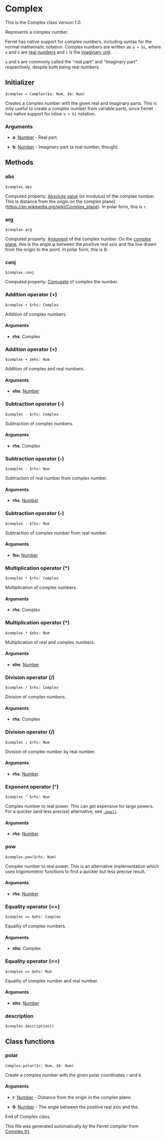 # Complex

This is the Complex class version 1.0.

Represents a complex number.

Ferret has native support for complex numbers, including syntax for the
normal mathematic notation. Complex numbers are written as `a + bi`, where
`a` and `b` are [real numbers](Number.md) and `i` is the
[imaginary unit](https://en.wikipedia.org/wiki/Imaginary_unit).

`a` and `b` are commonly called the "real part" and "imaginary part"
respectively, despite both being real numbers.


## Initializer

```
$complex = Complex($a: Num, $b: Num)
```

Creates a complex number with the given real and imaginary parts. This is
only useful to create a complex number from variable parts, since Ferret
has native support for inline `a + bi` notation.


### Arguments

* __a__: [Number](/std/doc/Number.md) - Real part.

* __b__: [Number](/std/doc/Number.md) - Imaginary part (a real number, though).

## Methods

### abs

```
$complex.abs
```

Computed property. [Absolute value](https://en.wikipedia.org/wiki/Absolute_value#Complex_numbers)
(or modulus) of the complex number. This is distance from the origin on the
complex plane](https://en.wikipedia.org/wiki/Complex_plane). In polar form,
this is `r`.



### arg

```
$complex.arg
```

Computed property. [Argument](https://en.wikipedia.org/wiki/Argument_(complex_analysis)) of
the complex number. On the
[complex plane](https://en.wikipedia.org/wiki/Complex_plane), this is the
angle φ between the positive real axis and the line drawn from the origin to
the point. In polar form, this is θ.



### conj

```
$complex.conj
```

Computed property. [Conjugate](https://en.wikipedia.org/wiki/Complex_conjugate) of complex the
number.



### Addition operator (+)

```
$complex + $rhs: Complex
```

Addition of complex numbers.


#### Arguments

* __rhs__: Complex  



### Addition operator (+)

```
$complex + $ehs: Num
```

Addition of complex and real numbers.


#### Arguments

* __ehs__: [Number](/std/doc/Number.md)  



### Subtraction operator (-)

```
$complex - $rhs: Complex
```

Subtraction of complex numbers.


#### Arguments

* __rhs__: Complex  



### Subtraction operator (-)

```
$complex - $rhs: Num
```

Subtraction of real number from complex number.


#### Arguments

* __rhs__: [Number](/std/doc/Number.md)  



### Subtraction operator (-)

```
$complex - $lhs: Num
```

Subtraction of complex number from real number.


#### Arguments

* __lhs__: [Number](/std/doc/Number.md)  



### Multiplication operator (*)

```
$complex * $rhs: Complex
```

Multiplication of complex numbers.


#### Arguments

* __rhs__: Complex  



### Multiplication operator (*)

```
$complex * $ehs: Num
```

Multiplication of real and complex numbers.


#### Arguments

* __ehs__: [Number](/std/doc/Number.md)  



### Division operator (/)

```
$complex / $rhs: Complex
```

Division of complex numbers.


#### Arguments

* __rhs__: Complex  



### Division operator (/)

```
$complex / $rhs: Num
```

Division of complex number by real number.


#### Arguments

* __rhs__: [Number](/std/doc/Number.md)  



### Exponent operator (^)

```
$complex ^ $rhs: Num
```

Complex number to real power.
This can get expensive for large powers.
For a quicker (and less precise) alternative, see [`.pow()`](#pow).


#### Arguments

* __rhs__: [Number](/std/doc/Number.md)  



### pow

```
$complex.pow($rhs: Num)
```

Complex number to real power. This is an alternative implementation which
uses trigonometric functions to find a quicker but less precise result.


#### Arguments

* __rhs__: [Number](/std/doc/Number.md)  



### Equality operator (==)

```
$complex == $ehs: Complex
```

Equality of complex numbers.


#### Arguments

* __ehs__: Complex  



### Equality operator (==)

```
$complex == $ehs: Num
```

Equality of complex number and real number.


#### Arguments

* __ehs__: [Number](/std/doc/Number.md)  



### description

```
$complex.description()
```


## Class functions

### polar

```
Complex.polar($r: Num, $θ: Num)
```

Create a complex number with the given polar coordinates `r` and `θ`.


#### Arguments

* __r__: [Number](/std/doc/Number.md) - Distance from the origin in the complex plane.

* __θ__: [Number](/std/doc/Number.md) - The angle between the positive real axis and the.





End of Complex class.

This file was generated automatically by the Ferret compiler from
[Complex.frt](../Complex.frt).